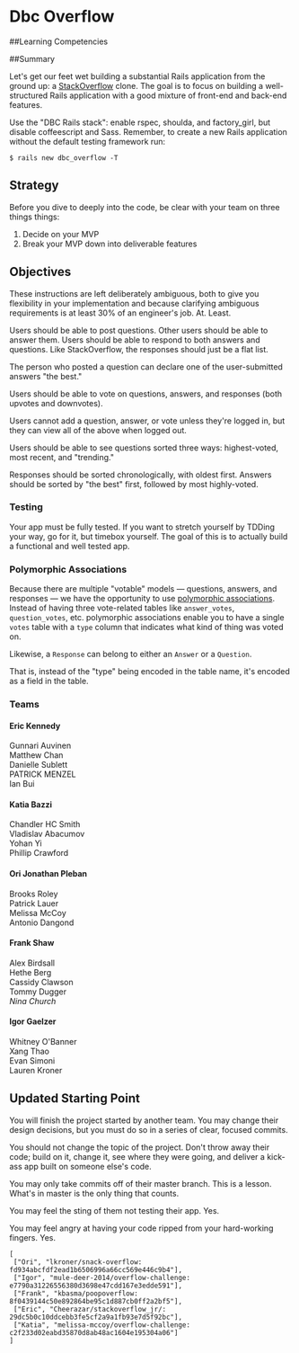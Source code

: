 # Dbc Overflow
##Learning Competencies

##Summary

 Let's get our feet wet building a substantial Rails application from the ground up: a [StackOverflow](stackoverflow.com) clone.  The goal is to focus on building a well-structured Rails application with a good mixture of front-end and back-end features.

Use the "DBC Rails stack": enable rspec, shoulda, and factory_girl, but disable coffeescript and Sass. Remember, to create a new Rails application without the default testing framework run:

```text
$ rails new dbc_overflow -T
```

## Strategy

Before you dive to deeply into the code, be clear with your team on three things things:

1. Decide on your MVP
2. Break your MVP down into deliverable features

## Objectives

These instructions are left deliberately ambiguous, both to give you flexibility in your implementation and because clarifying ambiguous requirements is at least 30% of an engineer's job.  At.  Least.

Users should be able to post questions.  Other users should be able to answer them.  Users should be able to respond to both answers and questions.  Like StackOverflow, the responses should just be a flat list.

The person who posted a question can declare one of the user-submitted answers "the best."

Users should be able to vote on questions, answers, and responses (both upvotes and downvotes).

Users cannot add a question, answer, or vote unless they're logged in, but they can view all of the above when logged out.

Users should be able to see questions sorted three ways: highest-voted, most recent, and "trending."

Responses should be sorted chronologically, with oldest first.  Answers should be sorted by "the best" first, followed by most highly-voted.

### Testing

Your app must be fully tested.  If you want to stretch yourself by TDDing your way, go for it, but timebox yourself. The goal of this is to actually build a functional and well tested app.

### Polymorphic Associations

Because there are multiple "votable" models &mdash; questions, answers, and responses &mdash; we have the opportunity to use [polymorphic associations](http://guides.rubyonrails.org/association_basics.html#polymorphic-associations).  Instead of having three vote-related tables like `answer_votes`, `question_votes`, etc. polymorphic associations enable you to have a single `votes` table with a `type` column that indicates what kind of thing was voted on.

Likewise, a `Response` can belong to either an `Answer` or a `Question`.

That is, instead of the "type" being encoded in the table name, it's encoded as a field in the table.

### Teams


#### Eric Kennedy

Gunnari Auvinen  
Matthew Chan  
Danielle Sublett  
PATRICK MENZEL  
Ian Bui  

#### Katia Bazzi

Chandler HC Smith  
Vladislav Abacumov  
Yohan Yi  
Phillip Crawford  

#### Ori Jonathan Pleban

Brooks Roley  
Patrick Lauer  
Melissa McCoy  
Antonio Dangond  

#### Frank Shaw

Alex Birdsall  
Hethe Berg  
Cassidy Clawson  
Tommy Dugger  
_Nina Church_

#### Igor Gaelzer

Whitney O'Banner  
Xang Thao  
Evan Simoni  
Lauren Kroner  


## Updated Starting Point

You will finish the project started by another team.  You may change their
design decisions, but you must do so in a series of clear, focused commits.

You should not change the topic of the project.  Don't throw away their code;
build on it, change it, see where they were going, and deliver a kick-ass app
built on someone else's code.

You may only take commits off of their master branch.  This is a lesson.
What's in master is the only thing that counts.

You may feel the sting of them not testing their app.  Yes.

You may feel angry at having your code ripped from your hard-working fingers.
Yes.

    [
     ["Ori", "lkroner/snack-overflow: fd934abcfdf2ead1b6506996a66cc569e446c9b4"],
     ["Igor", "mule-deer-2014/overflow-challenge: e7790a31226556380d3698e47cdd167e3edde591"],
     ["Frank", "kbasma/poopoverflow: 8f0439144c50e892864be95c1d887cb0ff2a2bf5"],
     ["Eric", "Cheerazar/stackoverflow_jr/: 29dc5b0c10ddcebb3fe5cf2a9a1fb93e7d5f92bc"],
     ["Katia", "melissa-mccoy/overflow-challenge: c2f233d02eabd35870d8ab48ac1604e195304a06"]
    ]
